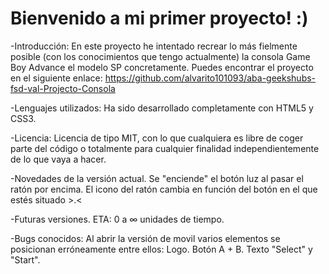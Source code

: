 # Bienvenido a mi primer proyecto! :)
-Introducción:
En este proyecto he intentado recrear lo más fielmente posible (con los conocimientos que tengo actualmente) la consola Game Boy Advance el modelo SP concretamente.
Puedes encontrar el proyecto en el siguiente enlace: 
https://github.com/alvarito101093/aba-geekshubs-fsd-val-Projecto-Consola

-Lenguajes utilizados:
Ha sido desarrollado completamente con HTML5 y CSS3.

-Licencia:
Licencia de tipo MIT, con lo que cualquiera es libre de coger parte del código o totalmente para cualquier finalidad independientemente de lo que vaya a hacer.

-Novedades de la versión actual.
Se "enciende" el botón luz al pasar el ratón por encima.
El icono del ratón cambia en función del botón en el que estés situado >.<

-Futuras versiones.
ETA: 0 a ∞ unidades de tiempo.

-Bugs conocidos:
Al abrir la versión de movil varios elementos se posicionan erróneamente entre ellos:
Logo.
Botón A + B.
Texto "Select" y "Start".
